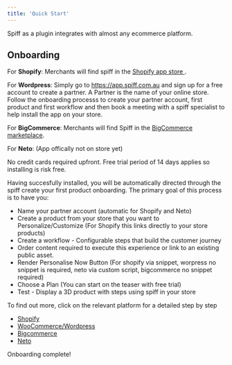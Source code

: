 ```yaml
---
title: 'Quick Start'
---
```


Spiff as a plugin integrates with almost any ecommerce platform. 

## Onboarding

For **Shopify**: Merchants will find spiff in the [Shopify app store ](https://apps.shopify.com/spiff-connect?surface_detail=product+customiser&surface_inter_position=1&surface_intra_position=4&surface_type=search).

For **Wordpress**: Simply go to https://app.spiff.com.au and sign up for a free account to create a partner. A Partner is the name of your online store. Follow the onboarding processs to create your partner account, first product and first workflow and then book a meeting with a spiff specialist to help install the app on your store.

For **BigCommerce**: Merchants will find Spiff in the [BigCommerce marketplace](https://www.bigcommerce.com/apps/spiff-3d-product-customizer/?search=spiff).

For **Neto**: (App offically not on store yet)

No credit cards required upfront. Free trial period of 14 days applies so installing is risk free. 

Having succesfully installed, you will be automatically directed through the spiff create your first product onboarding. 
The primary goal of this process is to have you: 
- Name your partner account (automatic for Shopify and Neto) 
- Create a product from your store that you want to Personalize/Customize (For Shopify this links directly to your store products)
- Create a workflow - Configurable steps that build the customer journey
- Order content required to execute this experience or link to an existing public asset.
- Render Personalise Now Button (For shopify via snippet, worpress no snippet is required, neto via custom script, bigcommerce no snippet required) 
- Choose a Plan (You can start on the teaser with free trial) 
- Test - Display a 3D product with steps using spiff in your store

To find out more, click on the relevant platform for a detailed step by step 

- [Shopify](https://help.spiff.com.au/integrations/shopify)  
- [WooCommerce/Wordpress](https://help.spiff.com.au/integrations/wordpress)
- [Bigcommerce](https://help.spiff.com.au/integrations/bigcommerce-plugin)
- [Neto](https://help.spiff.com.au/integrations/neto-plugin)

Onboarding complete!